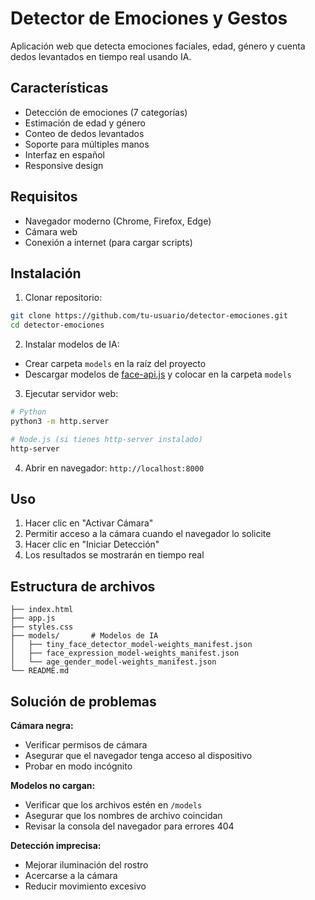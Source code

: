 # Detector de Emociones y Gestos

Aplicación web que detecta emociones faciales, edad, género y cuenta dedos levantados en tiempo real usando IA.

## Características
- Detección de emociones (7 categorías)
- Estimación de edad y género
- Conteo de dedos levantados
- Soporte para múltiples manos
- Interfaz en español
- Responsive design

## Requisitos
- Navegador moderno (Chrome, Firefox, Edge)
- Cámara web
- Conexión a internet (para cargar scripts)

## Instalación
1. Clonar repositorio:
```bash
git clone https://github.com/tu-usuario/detector-emociones.git
cd detector-emociones
```

2. Instalar modelos de IA:
- Crear carpeta `models` en la raíz del proyecto
- Descargar modelos de [face-api.js](https://github.com/justadudewhohacks/face-api.js-models) y colocar en la carpeta `models`

3. Ejecutar servidor web:
```bash
# Python
python3 -m http.server

# Node.js (si tienes http-server instalado)
http-server
```

4. Abrir en navegador: `http://localhost:8000`

## Uso
1. Hacer clic en "Activar Cámara"
2. Permitir acceso a la cámara cuando el navegador lo solicite
3. Hacer clic en "Iniciar Detección"
4. Los resultados se mostrarán en tiempo real

## Estructura de archivos
```
├── index.html
├── app.js
├── styles.css
├── models/       # Modelos de IA
│   ├── tiny_face_detector_model-weights_manifest.json
│   ├── face_expression_model-weights_manifest.json
│   └── age_gender_model-weights_manifest.json
└── README.md
```

## Solución de problemas
**Cámara negra:**
- Verificar permisos de cámara
- Asegurar que el navegador tenga acceso al dispositivo
- Probar en modo incógnito

**Modelos no cargan:**
- Verificar que los archivos estén en `/models`
- Asegurar que los nombres de archivo coincidan
- Revisar la consola del navegador para errores 404

**Detección imprecisa:**
- Mejorar iluminación del rostro
- Acercarse a la cámara
- Reducir movimiento excesivo